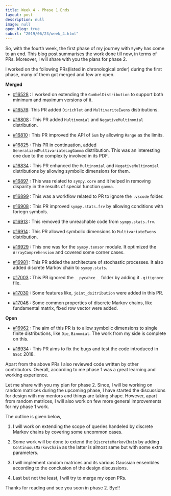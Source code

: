 ```yaml
---
title: Week 4 - Phase 1 Ends
layout: post
description: null
image: null
open_blog: true
suburl: "2019/06/23/week_4.html"
---
```


So, with the fourth week, the first phase of my journey with `SymPy` has come to an end. This blog post summarises the work done till now, in terms of PRs. Moreover, I will share with you the plans for phase 2.

I worked on the following PRs(listed in chronological order) during the first phase, many of them got merged and few are open.

**Merged**

- [#16528](https://github.com/sympy/sympy/pull/16528) : I worked on extending the `GumbelDistribution` to  support both minimum and maximum versions of it.

- [#16576](https://github.com/sympy/sympy/pull/16576): This PR added `Dirichlet` and `MultivariteEwens` distributions.

- [#16808](https://github.com/sympy/sympy/pull/16808) : This PR added `Multinomial` and `NegativeMultinomial` distribution.

- [#16810](https://github.com/sympy/sympy/pull/16810) : This PR improved the API of `Sum` by allowing `Range` as the limits.

- [#16825](https://github.com/sympy/sympy/pull/16825) : This PR in continuation, added `GeneralizedMultivariateLogGamma` distribution. This was an interesting one due to the complexity involved in its PDF.

- [#16834](https://github.com/sympy/sympy/pull/16834) : This PR enhanced the `Multinomial` and `NegativeMultinomial` distributions by allowing symbolic dimensions for them.

- [#16897](https://github.com/sympy/sympy/pull/16897) : This was related to `sympy.core` and it helped in removing disparity in the results of special function `gamma`.

- [#16899](https://github.com/sympy/sympy/pull/16899) : This was a workflow related to PR to ignore the `.vscode` folder.

- [#16908](https://github.com/sympy/sympy/pull/16908) : This PR improved `sympy.stats.frv` by allowing conditions with foriegn symbols.

- [#16913](https://github.com/sympy/sympy/pull/16913) : This removed the unreachable code from `sympy.stats.frv`.

- [#16914](https://github.com/sympy/sympy/pull/16914) : This PR allowed symbolic dimensions to `MultivariateEwens` distribution.

- [#16929](https://github.com/sympy/sympy/pull/16929) : This one was for the `sympy.tensor` module. It optimized the `ArrayComprehension` and covered some corner cases.

- [#16981](https://github.com/sympy/sympy/pull/16981) : This PR added the architecture of stochastic processes. It also added discrete Markov chain to `sympy.stats`.

- [#17003](https://github.com/sympy/sympy/pull/17003) : This PR ignored the `__pycahce__` folder by adding it `.gitignore` file.

- [#17030](https://github.com/sympy/sympy/pull/17030) : Some features like, `joint_dsitribution` were added in this PR.

- [#17046](https://github.com/sympy/sympy/pull/17046) : Some common properties of discrete Markov chains, like fundamental matrix, fixed row vector were added.

**Open**

- [#16962](https://github.com/sympy/sympy/pull/16962) : The aim of this PR is to allow symbolic dimensions to single finite distributions, like `Die`, `Binomial`. The work from my side is complete on this.

- [#16934](https://github.com/sympy/sympy/pull/16934) : This PR aims to fix the bugs and test the code introduced in `GSoC` 2018.


Apart from the above PRs I also reviewed code written by other contributors.
Overall, according to me phase 1 was a great learning and working experience.

Let me share with you my plan for phase 2. Since, I will be working on random matrices during the upcoming phase, I have started the discussions for design with my mentors and things are taking shape. However, apart from random matrices, I will also work on few more general improvements for my phase 1 work.

The outline is given below,

1. I will work on extending the scope of queries handeled by discrete Markov chains by covering some uncommon cases.

2. Some work will be done to extend the `DiscreteMarkovChain` by adding `ContinuousMarkovChain` as the latter is almost same but with some extra parameters.

3. I will implement random matrices and its various Gaussian ensembles according to the conclusion of the design discussions.

4. Last but not the least, I will try to merge my open PRs.

Thanks for reading and see you soon in phase 2. Bye!!
